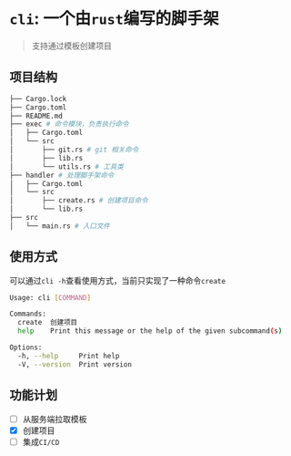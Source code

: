# `cli`: 一个由`rust`编写的脚手架

> 支持通过模板创建项目

## 项目结构

```bash
├── Cargo.lock
├── Cargo.toml
├── README.md
├── exec # 命令模块，负责执行命令
│   ├── Cargo.toml
│   └── src
│       ├── git.rs # git 相关命令
│       ├── lib.rs
│       └── utils.rs # 工具类
├── handler # 处理脚手架命令
│   ├── Cargo.toml
│   └── src
│       ├── create.rs # 创建项目命令
│       └── lib.rs
├── src
│   └── main.rs # 入口文件
```
## 使用方式
可以通过`cli -h`查看使用方式，当前只实现了一种命令`create`
```bash
Usage: cli [COMMAND]

Commands:
  create  创建项目
  help    Print this message or the help of the given subcommand(s)

Options:
  -h, --help     Print help
  -V, --version  Print version
```

## 功能计划
- [ ] 从服务端拉取模板
- [x] 创建项目 
- [ ] 集成`CI/CD`